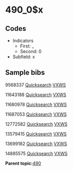 # 490\_0$x

## Codes

-   Indicators
    -   First: \_
    -   Second: 0
-   Subfield: x

## Sample bibs

9568337 [Quicksearch](https://search.library.yale.edu/catalog/9568337) [VXWS](http://prodorbis.library.yale.edu:7014/vxws/GetHoldingsService?bibId=9568337)

11643188 [Quicksearch](https://search.library.yale.edu/catalog/11643188) [VXWS](http://prodorbis.library.yale.edu:7014/vxws/GetHoldingsService?bibId=11643188)

11680978 [Quicksearch](https://search.library.yale.edu/catalog/11680978) [VXWS](http://prodorbis.library.yale.edu:7014/vxws/GetHoldingsService?bibId=11680978)

11687053 [Quicksearch](https://search.library.yale.edu/catalog/11687053) [VXWS](http://prodorbis.library.yale.edu:7014/vxws/GetHoldingsService?bibId=11687053)

12772582 [Quicksearch](https://search.library.yale.edu/catalog/12772582) [VXWS](http://prodorbis.library.yale.edu:7014/vxws/GetHoldingsService?bibId=12772582)

13579415 [Quicksearch](https://search.library.yale.edu/catalog/13579415) [VXWS](http://prodorbis.library.yale.edu:7014/vxws/GetHoldingsService?bibId=13579415)

13699182 [Quicksearch](https://search.library.yale.edu/catalog/13699182) [VXWS](http://prodorbis.library.yale.edu:7014/vxws/GetHoldingsService?bibId=13699182)

14885575 [Quicksearch](https://search.library.yale.edu/catalog/14885575) [VXWS](http://prodorbis.library.yale.edu:7014/vxws/GetHoldingsService?bibId=14885575)

**Parent topic:**[490](../../tags/490/490.md)

